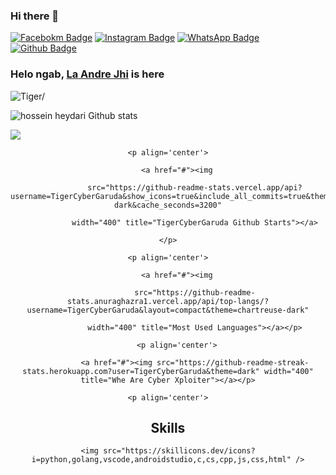 ### Hi there 👋

<!--
**TigerCyberGaruda/TigerCyberGaruda** is a ✨ _special_ ✨ repository because its `README.md` (this file) appears on your GitHub profile.

Here are some ideas to get you started:

- 🔭 I’m currently working on ...
- 🌱 I’m currently learning ...
- 👯 I’m looking to collaborate on ...
- 🤔 I’m looking for help with ...
- 💬 Ask me about ...
- 📫 How to reach me: ...
- 😄 Pronouns: ...
- ⚡ Fun fact: ...
-->
[![Facebokm Badge](https://img.shields.io/badge/-facebook.demias-blue?style=flat&logo=Facebook&logoColor=white&link=https://www.facebook.com/profile.php?id=100087543837571.qwerty69/)](https://www.facebook.com/profile.php?id=100087543837571.qwerty69) [![Instagram Badge](https://img.shields.io/badge/-instagram.tiger01_sky-f01397?style=flat&logo=Instagram&logoColor=white&link=https://www.instagram.com/tiger01_sky.qwerty_/)](https://www.instagram.com/tiger01_sky.qwerty_/) [![WhatsApp Badge](https://img.shields.io/badge/-6281331369655-green?style=flat&logo=WhatsApp&logoColor=white&link=https://wa.me/6281331369655/)](https://wa.me/6281331369655/) [![Github Badge](https://img.shields.io/badge/-TigerCyberGaruda-black?style=flat&logo=Github&logoColor=white&link=https://github.com/TigerCyberGaruda/)](https://github.com/TigerCyberGaruda) 
### Helo ngab, [La Andre Jhi]() is here

<p align=left> <img src=https://komarev.com/ghpvc/?username=TigerCyberGaruda alt=Tiger/> </p>

<img src="https://github-readme-stats.vercel.app/api?username=maskprivate1457&show_icons=true&include_all_commits=true&theme=monokai" alt="hossein heydari Github stats" /><br />

<img src="https://github-readme-stats.vercel.app/api/top-langs/?username=TigerCyberGaruda&layout=compact&theme=monokai&langs_count=50"/><br />

</p>

<div align="center">

	<p align='center'>

		<a href="#"><img

				src="https://github-readme-stats.vercel.app/api?username=TigerCyberGaruda&show_icons=true&include_all_commits=true&theme=chartreuse-dark&cache_seconds=3200"

				width="400" title="TigerCyberGaruda Github Starts"></a>

	</p>

	<p align='center'>

		<a href="#"><img

				src="https://github-readme-stats.anuraghazra1.vercel.app/api/top-langs/?username=TigerCyberGaruda&layout=compact&theme=chartreuse-dark"

				width="400" title="Most Used Languages"></a></p>

        <p align='center'>

                <a href="#"><img src="https://github-readme-streak-stats.herokuapp.com?user=TigerCyberGaruda&theme=dark" width="400" title="Whe Are Cyber Xploiter"></a></p>

	<p align='center'>

<h2 align="center">Skills </h2>

<p align="center"

  <a href="https://skillicons.dev">

    <img src="https://skillicons.dev/icons?i=python,golang,vscode,androidstudio,c,cs,cpp,js,css,html" />

  </a>

</p>

